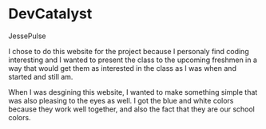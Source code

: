 # DevCatalyst
JessePulse

I chose to do this website for the project because I personaly find coding interesting and I wanted to present the class to the upcoming freshmen in a way that would get them as interested in the class as I was when and started and still am.

When I was desgining this website, I wanted to make something simple that was also pleasing to the eyes as well. I got the blue and white colors because they work well together, and also the fact that they are our school colors.
